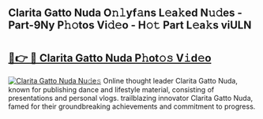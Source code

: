 ## Clarita Gatto Nuda O𝚗𝚕yf𝚊ns L𝚎a𝚔ed N𝚞𝚍es - Part-9Ny P𝚑𝚘tos Vi𝚍𝚎o - H𝚘𝚝 Part L𝚎a𝚔s viULN

# <h2><a href="http://kfcw0d.oniu.top/?m=Clarita+Gatto+Nuda">🔗👉 🔴 Clarita Gatto Nuda P𝚑ot𝚘𝚜 V𝚒d𝚎o</a></h2>

[![Clarita Gatto Nuda Nu𝚍e𝚜](https://i.imgur.com/0qMVB7G.gif)](http://kfcw0d.oniu.top/?m=Clarita+Gatto+Nuda)
Online thought leader Clarita Gatto Nuda, known for publishing dance and lifestyle material, consisting of presentations and personal vlogs. trailblazing innovator Clarita Gatto Nuda, famed for their groundbreaking achievements and commitment to progress.  
